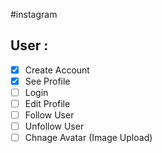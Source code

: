 #instagram

## User :

- [x] Create Account
- [x] See Profile
- [ ] Login
- [ ] Edit Profile
- [ ] Follow User
- [ ] Unfollow User
- [ ] Chnage Avatar (Image Upload)
